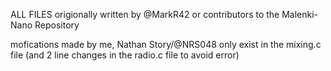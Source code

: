 ALL FILES
origionally written by @MarkR42 or contributors to the Malenki-Nano Repository

mofications made by me, Nathan Story/@NRS048 only exist in the mixing.c file (and 2 line changes in the radio.c file to avoid error)
